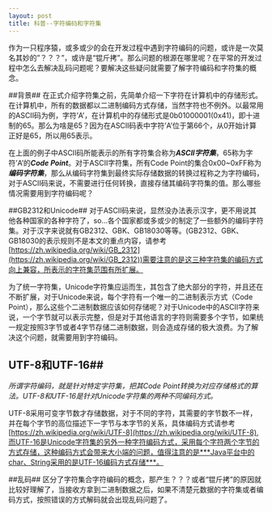 ```yaml
---
layout: post
title: 科普--字符编码和字符集
---
```


作为一只程序猿，或多或少的会在开发过程中遇到字符编码的问题，或许是一次莫名其妙的”？？？”，或许是“锟斤拷”。那么问题的根源在哪里呢？在平常的开发过程中怎么去解决乱码问题呢？要解决这些疑问就需要了解字符编码和字符集的概念。

##背景##
在正式介绍字符集之前，先简单介绍一下字符在计算机中的存储形式。在计算机中，所有的数据都以二进制编码方式存储，当然字符也不例外。以最常用的ASCII码为例，字符’A’，在计算机中的存储形式是0b01000001(0x41)，即十进制的65。那么为啥是65？因为在ASCII码表中字符’A’位于第66个，从0开始计算正好是65，所以用65表示。

在上面的例子中ASCII码所能表示的所有字符集合称为***ASCII字符集***，65称为字符’A’的***Code Point***。对于ASCII字符集，所有Code Point的集合0x00~0xFF称为***编码字符集***，那么从编码字符集到最终实际存储数据的转换过程称之为字符编码，对于ASCII码来说，不需要进行任何转换，直接存储其编码字符集的值。那么哪些情况需要用到字符编码呢？

##GB2312和Unicode##
  对于ASCII码来说，显然没办法表示汉字，更不用说其他各种国家的各种字符了，so...各个国家都或多或少的制定了一些额外的编码字符集。对于汉字来说就有GB2312、GBK、GB18030等等。(GB2312、GBK、GB18030的表示规则不是本文的重点内容，请参考[https://zh.wikipedia.org/wiki/GB_2312](https://zh.wikipedia.org/wiki/GB_2312))需要注意的是这三种字符集的编码方式向上兼容，所表示的字符集范围有所扩展。

为了统一字符集，Unicode字符集应运而生，其包含了绝大部分的字符，并且还在不断扩展，对于Unicode来说，每个字符有一个唯一的二进制表示方式（Code Point），那么这些个二进制数据应该如何存储呢？对于Unicode中的ASCII字符来说，一个字节就可以表示完整，但是对于其他语言的字符则需要多个字节，如果统一规定按照3字节或者4字节存储二进制数据，则会造成存储的极大浪费。为了解决这个问题，就需要用到字符编码。

## UTF-8和UTF-16##
*所谓字符编码，就是针对特定字符集，把其Code Point转换为对应存储格式的算法。UTF-8和UTF-16是针对Unicode字符集的两种不同编码方式。*

UTF-8采用可变字节数才存储数据，对于不同的字符，其需要的字节数不一样，并在每个字节的高位描述下一字节与本字节的关系，具体编码方式请参考[https://zh.wikipedia.org/wiki/UTF-8](https://zh.wikipedia.org/wiki/UTF-8),而UTF-16是Unicode字符集的另外一种字符编码方式，采用每个字符两个字节的方式存储，这种编码方式会带来大小端的问题，值得注意的是***Java平台中的char、String采用的是UTF-16编码方式存储***。

##乱码##
区分了字符集合字符编码的概念，那产生？？？或者“锟斤拷”的原因就比较好理解了，当接收方拿到二进制数据之后，如果不清楚元数据的字符集或者编码方式，按照错误的方式解码就会出现乱码问题了。
